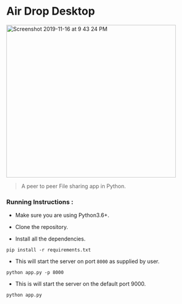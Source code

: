 # Air Drop Desktop

<img width="445" height="400" alt="Screenshot 2019-11-16 at 9 43 24 PM" src="https://user-images.githubusercontent.com/33978990/68995997-47d06380-08ba-11ea-9e63-f2229dba1371.png">

> A peer to peer File sharing app in Python.

### Running Instructions :

* Make sure you are using Python3.6+.

* Clone the repository.

* Install all the dependencies.
```
pip install -r requirements.txt
```

* This will start the server on port `8000` as supplied by user.
```
python app.py -p 8000
```

* This is will start the server on the default port 9000.
```
python app.py
```
